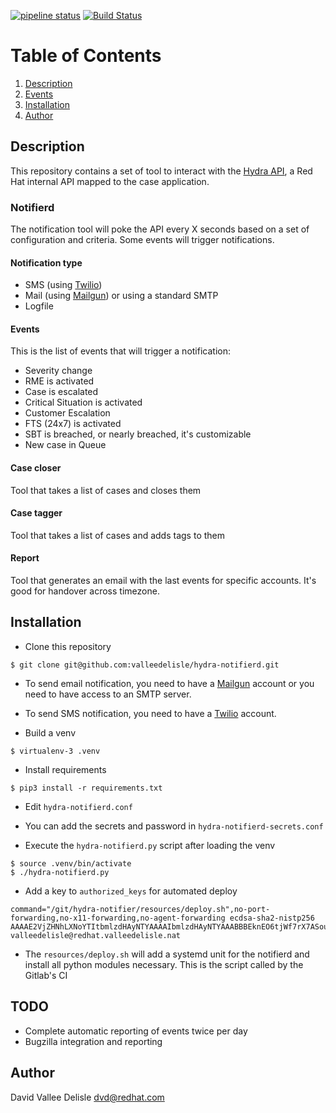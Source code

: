 [![pipeline status](https://gitlab.cee.redhat.com/dvalleed/hydra-notifierd/badges/master/pipeline.svg)](https://gitlab.cee.redhat.com/dvalleed/hydra-notifierd/commits/master)
[![Build Status](https://travis-ci.com/valleedelisle/hydra-notifierd.svg?branch=master)](https://travis-ci.com/valleedelisle/hydra-notifierd)

# Table of Contents
1. [Description](#description)
2. [Events](#events)
3. [Installation](#installation)
4. [Author](#author)

## Description

This repository contains a set of tool to interact with the [Hydra API](https://mojo.redhat.com/groups/cee-integration/blog/2016/12/06/hydra-rest-api), a Red Hat internal API mapped to the case application.

### Notifierd
The notification tool will poke the API every X seconds based on a set of configuration and criteria. Some events will trigger notifications.

#### Notification type
- SMS (using [Twilio](https://www.twilio.com/))
- Mail (using [Mailgun](https://www.mailgun.com/)) or using a standard SMTP
- Logfile

#### Events
This is the list of events that will trigger a notification:
- Severity change
- RME is activated
- Case is escalated
- Critical Situation is activated
- Customer Escalation
- FTS (24x7) is activated
- SBT is breached, or nearly breached, it's customizable
- New case in Queue

#### Case closer
Tool that takes a list of cases and closes them

#### Case tagger
Tool that takes a list of cases and adds tags to them

#### Report
Tool that generates an email with the last events for specific accounts. It's good for handover across timezone.

## Installation

- Clone this repository

```
$ git clone git@github.com:valleedelisle/hydra-notifierd.git
```

- To send email notification, you need to have a [Mailgun](https://www.mailgun.com/) account or you need to have access to an SMTP server.

- To send SMS notification, you need to have a [Twilio](https://www.twilio.com) account.

- Build a venv

```
$ virtualenv-3 .venv
```

- Install requirements

```
$ pip3 install -r requirements.txt
```

- Edit `hydra-notifierd.conf`

- You can add the secrets and password in `hydra-notifierd-secrets.conf`

- Execute the `hydra-notifierd.py` script after loading the venv

```
$ source .venv/bin/activate
$ ./hydra-notifierd.py
```

- Add a key to `authorized_keys` for automated deploy
```
command="/git/hydra-notifier/resources/deploy.sh",no-port-forwarding,no-x11-forwarding,no-agent-forwarding ecdsa-sha2-nistp256 AAAAE2VjZHNhLXNoYTItbmlzdHAyNTYAAAAIbmlzdHAyNTYAAABBBEknEO6tjWf7rX7ASouoPt8cQFkwSBb1kU65ZCX2qzAvgBksrBgE7HtByO827oEBgXUbJ1BET2N5rTfosQ1Hhkk= valleedelisle@redhat.valleedelisle.nat
```

- The `resources/deploy.sh` will add a systemd unit for the notifierd and install all python modules necessary. This is the script called by the Gitlab's CI

## TODO
- Complete automatic reporting of events twice per day
- Bugzilla integration and reporting

## Author
David Vallee Delisle <dvd@redhat.com>
